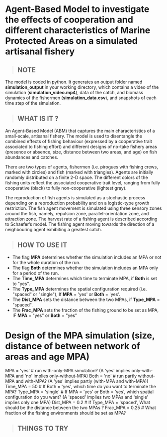 # Agent-Based Model to investigate the effects of cooperation and different characteristics of Marine Protected Areas on a simulated artisanal fishery

> ## NOTE 
The model is coded in python. It generates an output folder named **simulation_output** in your working directory, which contains a video of the simulation (**simulation_video.mp4**), data of the catch, and biomass dynamics of the fishermen (**simulation_data.csv**), and snapshots of each time step of the simulation. 

> ## WHAT IS IT ?
An Agent-Based Model (ABM) that captures the main characteristics of a small-scale, artisanal fishery. The model is used to disentangle the combined effects of fishing behaviour (expressed by a cooperative trait associated to fishing effort) and different designs of no-take fishery areas (presence or absence, size, distance between two areas, and age) on fish abundances and catches.

There are two types of agents,  fishermen (i.e. pirogues with fishing crews, marked with circles) and fish (marked with triangles). Agents are initially randomly distributed on a finite 2-D space. The different colors of the fishing units reflect the associated cooperative trait level, ranging from fully cooperative (black) to fully non-cooperative (lightest gray). 

The reproduction of fish agents is simulated as a stochastic process depending on a reproduction probability and on a logistic-type growth restriction. The fish agent movement is simulated using three sensory zones around the fish, namely, repulsion zone, parallel-orientation zone, and attraction zone. The harvest rate of a fishing agent is described according to Schaefer’s model. The fishing agent moving towards the direction of a neighbouring agent exhibiting a greatest catch.

> ##  HOW TO USE IT

* The flag **MPA** determines whether the simulation includes an MPA or not for the whole duration of the run.
* The flag **Both** determines whether the simulation includes an MPA only for a period of the run.
* The  **Time_MPA** determines which time to terminate MPA, if **Both** is set to "yes".
* The **Type_MPA** determines the spatial configuration required (i.e. "spaced" or "single"), If **MPA**  = 'yes' or **Both** = 'yes'.
* The **Dist_MPA** sets the distance between the two MPAs, if **Type_MPA** = "spaced".
* The **Frac_MPA** sets the fraction of the fishing ground to be set as MPA, IF **MPA** = "yes" or **Both** = "yes"

# Design of the MPA simulation (size, distance of between network of areas and age MPA) #
MPA = 'yes'  # run with-only-MPA simulation? (A 'yes' implies only-with-MPA and 'no' implies only-without-MPA)
Both = 'no'  # run partly without-MPA and with-MPA? (A 'yes' implies partly (with-MPA and  with-MPA))
Time_MPA = 50 # If Both = 'yes', which time do you want to terminate the MPA? 
Type_MPA = 'single' # If MPA  = 'yes' or Both = 'yes', which spatial configuration do you want? (A 'spaced' implies two MPAs and 'single' implies only one MPA)
Dist_MPA = 0.2 # If Type_MPA = 'spaced', What should be the distance between the two MPAs ?
Frac_MPA = 0.25  # What fraction of the fishing environments should be set as MPA?



> ##  THINGS TO TRY
